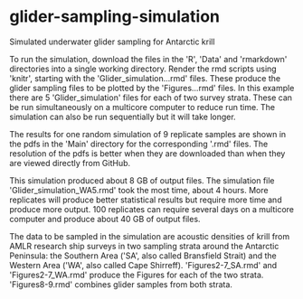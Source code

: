 # glider-sampling-simulation
Simulated underwater glider sampling for Antarctic krill

To run the simulation, download the files in the 'R', 'Data' and 'rmarkdown' directories into a single working directory. Render the rmd scripts using 'knitr', starting with the 'Glider_simulation...rmd' files. These produce the glider sampling files to be plotted by the 'Figures...rmd' files. In this example there are 5 'Glider_simulation' files for each of two survey strata. These can be run simultaneously on a multicore computer to reduce run time. The simulation can also be run sequentially but it will take longer.  

The results for one random simulation of 9 replicate samples are shown in the pdfs in the 'Main' directory for the corresponding '.rmd' files. The resolution of the pdfs is better when they are downloaded than when they are viewed directly from GitHub. 

This simulation produced about 8 GB of output files. The simulation file 'Glider_simulation_WA5.rmd' took the most time, about 4 hours. More replicates will produce better statistical results but require more time and produce more output. 100 replicates can require several days on a multicore computer and produce about 40 GB of output files.

The data to be sampled in the simulation are acoustic densities of krill from AMLR research ship surveys in two sampling strata around the Antarctic Peninsula: the Southern Area ('SA', also called Bransfield Strait) and the Western Area ('WA', also called Cape Shirreff). 'Figures2-7_SA.rmd' and 'Figures2-7_WA.rmd' produce the Figures for each of the two strata. 'Figures8-9.rmd' combines glider samples from both strata.
